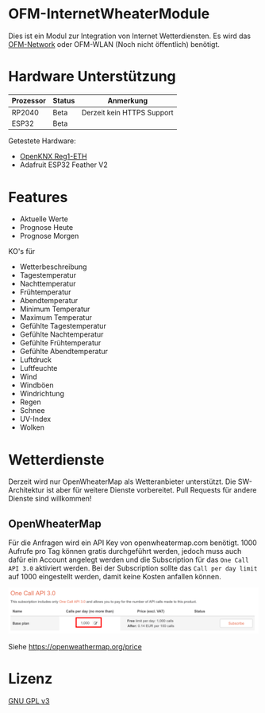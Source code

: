# OFM-InternetWheaterModule

Dies ist ein Modul zur Integration von Internet Wetterdiensten.
Es wird das [OFM-Network](https://github.com/OpenKNX/OFM-Network) oder OFM-WLAN (Noch nicht öffentlich) benötigt.

# Hardware Unterstützung

|Prozessor | Status | Anmerkung                  |
|----------|--------|----------------------------|
|RP2040    | Beta   | Derzeit kein HTTPS Support |
|ESP32     | Beta   |                            |

Getestete Hardware:
- [OpenKNX Reg1-ETH](https://github.com/OpenKNX/OpenKNX/wiki/REG1-Eth)
- Adafruit ESP32 Feather V2

# Features

- Aktuelle Werte
- Prognose Heute
- Prognose Morgen

KO's für
- Wetterbeschreibung
- Tagestemperatur
- Nachttemperatur
- Frühtemperatur
- Abendtemperatur
- Minimum Temperatur
- Maximum Temperatur
- Gefühlte Tagestemperatur
- Gefühlte Nachtemperatur
- Gefühlte Frühtemperatur
- Gefühlte Abendtemperatur
- Luftdruck
- Luftfeuchte
- Wind
- Windböen
- Windrichtung
- Regen
- Schnee
- UV-Index
- Wolken

# Wetterdienste

Derzeit wird nur OpenWheaterMap als Wetteranbieter unterstützt. 
Die SW-Architektur ist aber für weitere Dienste vorbereitet.
Pull Requests für andere Dienste sind willkommen!

## OpenWheaterMap

Für die Anfragen wird ein API Key von openwheatermap.com benötigt.
1000 Aufrufe pro Tag können gratis durchgeführt werden, jedoch muss auch dafür ein Account angelegt werden und die Subscription für das `One Call API 3.0` aktiviert werden. 
Bei der Subscription sollte das `Call per day limit` auf 1000 eingestellt werden, damit keine Kosten anfallen können.

![Subscription](doc/IW-Subscription.png)

Siehe https://openweathermap.org/price

# Lizenz

[GNU GPL v3](LICENSE)